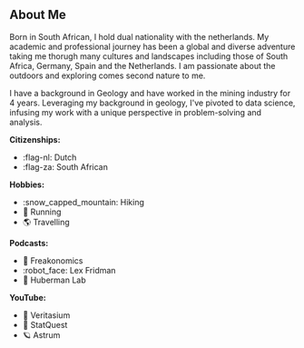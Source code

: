 <div class='PortMarker'>

## About Me

<div class='StyledHR StyledHRProjects'></div>

Born in South African, I hold dual nationality with the netherlands. My academic and 
professional journey has been a global and diverse adventure taking me thorugh 
many cultures and landscapes including those of South Africa, Germany, Spain and the Netherlands. I am passionate about the outdoors and exploring comes second nature to me. 

I have a background in Geology and have worked in the mining industry for 4 years. 
Leveraging my background in geology, I've pivoted to data science, infusing my 
work with a unique perspective in problem-solving and analysis. 

**Citizenships:**
- :flag-nl: Dutch
- :flag-za: South African

**Hobbies:**
- :snow_capped_mountain: Hiking
- :runner: Running
- :earth_americas: Travelling

**Podcasts:**
- :brain: Freakonomics
- :robot_face: Lex Fridman
- :dna: Huberman Lab

**YouTube:**
- :test_tube: Veritasium
- :abacus: StatQuest
- :ringed_planet: Astrum
